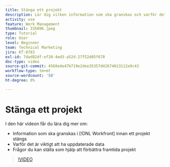 ```yaml
---
title: Stänga ett projekt
description: Lär dig vilken information som ska granskas och varför det är viktigt att ha uppdaterat data i ett projekt innan du stänger det i  [!DNL &#x200B; Workfront].
activity: use
feature: Work Management
thumbnail: 335096.jpeg
type: Tutorial
role: User
level: Beginner
team: Technical Marketing
jira: KT-8783
exl-id: 7dad82df-ef20-4ed3-a52d-27f52d05f678
doc-type: video
source-git-commit: 4568e4e47b719e2dee35357d42674613112a9c43
workflow-type: tm+mt
source-wordcount: '58'
ht-degree: 0%

---
```


# Stänga ett projekt

I den här videon får du lära dig mer om:

* Information som ska granskas i [!DNL Workfront] innan ett projekt stängs
* Varför det är viktigt att ha uppdaterade data
* Frågor du kan ställa som hjälp att förbättra framtida projekt

>[!VIDEO](https://video.tv.adobe.com/v/335096/?quality=12&learn=on&enablevpops)

<!--
This video is confusing. We have heard multiple complaints that it doesn't show how to actually change the project to Complete. "Change the project status to complete" covers the same material in more depth and clarity, so we've removed this tutorial from the TOC and redirected it's URL to point to "Change the project status to complete".
-->
